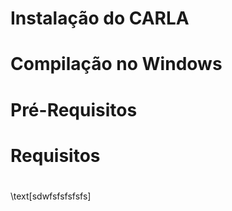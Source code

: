 # Instalação do CARLA
# Compilação no Windows
# Pré-Requisitos
# Requisitos
# 
\text[sdwfsfsfsfsfs]
